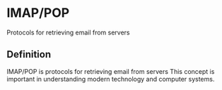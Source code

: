 # IMAP/POP

Protocols for retrieving email from servers

## Definition
IMAP/POP is protocols for retrieving email from servers This concept is important in understanding modern technology and computer systems.
